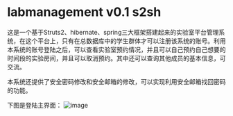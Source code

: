 # labmanagement  v0.1 s2sh
这是一个基于Struts2、hibernate、spring三大框架搭建起来的实验室平台管理系统，在这个平台上，只有在总数据库中的学生群体才可以注册该系统的账号。利用本系统的账号登陆之后，可以查看实验室预约情况，并且可以自己预约自己想要的时间段的实验房间，并且可以取消预约。其中还可以查询其他成员的基本信息，可交流。

本系统还提供了安全密码修改和安全邮箱的修改，可以实现利用安全邮箱找回密码的功能。

下图是登陆主界面：
![image](https://github.com/Wangqy312/s2sh-labmanagement/tree/master/raw/1.jpg)
